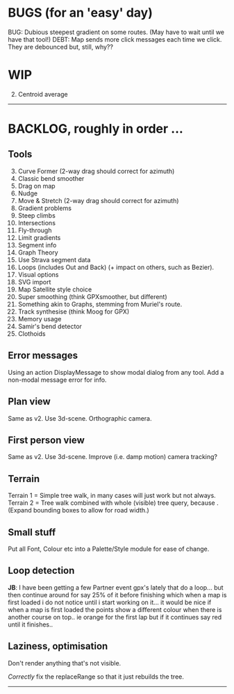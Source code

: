 
# BUGS (for an 'easy' day)

BUG: Dubious steepest gradient on some routes. (May have to wait until we have that tool!)
DEBT: Map sends more click messages each time we click. They are debounced but, still, why??

# WIP

2. Centroid average

---

# BACKLOG, roughly in order ...

## Tools

3. Curve Former (2-way drag should correct for azimuth)
4. Classic bend smoother
5. Drag on map
6. Nudge
7. Move & Stretch (2-way drag should correct for azimuth)
8. Gradient problems
9. Steep climbs
10. Intersections
11. Fly-through
12. Limit gradients
13. Segment info
14. Graph Theory
15. Use Strava segment data
16. Loops (includes Out and Back) (+ impact on others, such as Bezier).
17. Visual options
18. SVG import
19. Map Satellite style choice
20. Super smoothing  (think GPXsmoother, but different)
21. Something akin to Graphs, stemming from Muriel's route.
22. Track synthesise (think Moog for GPX)
23. Memory usage
24. Samir's bend detector
25. Clothoids

## Error messages

Using an action DisplayMessage to show modal dialog from any tool. 
Add a non-modal message error for info.

## Plan view

Same as v2. Use 3d-scene. Orthographic camera.

## First person view

Same as v2. Use 3d-scene. Improve (i.e. damp motion) camera tracking?

## Terrain

Terrain 1 = Simple tree walk, in many cases will just work but not always.
Terrain 2 = Tree walk combined with whole (visible) tree query, because <track loops>.
(Expand bounding boxes to allow for road width.)

## Small stuff

Put all Font, Colour etc into a Palette/Style module for ease of change.

## Loop detection

**JB**: I have been getting a few Partner event gpx's lately that do a loop... but then continue around for say 25% of it before finishing which when a map is first loaded i do not notice until i start working on it... it would be nice if when a map is first loaded the points show a different colour when there is another course on top.. ie orange for the first lap but if it continues say red until it finishes..

## Laziness, optimisation

Don't render anything that's not visible.

_Correctly_ fix the replaceRange so that it just rebuilds the tree.

---

